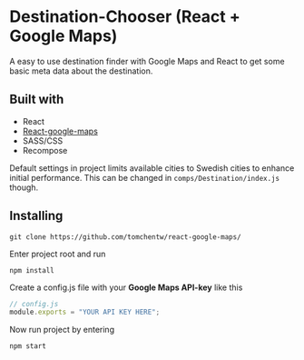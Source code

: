 # Destination-Chooser (React + Google Maps)

A easy to use destination finder with Google Maps and React to get some basic meta data about the destination.

## Built with

- React
- [React-google-maps](https://github.com/tomchentw/react-google-maps/)
- SASS/CSS
- Recompose

Default settings in project limits available cities to Swedish cities to enhance initial performance. This can be changed in `comps/Destination/index.js` though.

## Installing

    git clone https://github.com/tomchentw/react-google-maps/

Enter project root and run

    npm install

Create a config.js file with your **Google Maps API-key** like this

```javascript
// config.js
module.exports = "YOUR API KEY HERE";
```

Now run project by entering

    npm start
